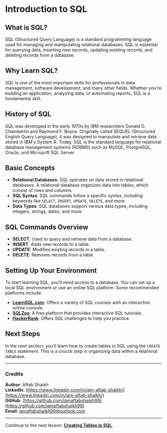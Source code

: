 # Introduction to SQL

## What is SQL?
SQL (Structured Query Language) is a standard programming language used for managing and manipulating relational databases. SQL is essential for querying data, inserting new records, updating existing records, and deleting records from a database.

## Why Learn SQL?
SQL is one of the most important skills for professionals in data management, software development, and many other fields. Whether you're building an application, analyzing data, or automating reports, SQL is a fundamental skill.

## History of SQL
SQL was developed in the early 1970s by IBM researchers Donald D. Chamberlin and Raymond F. Boyce. Originally called SEQUEL (Structured English Query Language), it was designed to manipulate and retrieve data stored in IBM's System R. Today, SQL is the standard language for relational database management systems (RDBMS) such as MySQL, PostgreSQL, Oracle, and Microsoft SQL Server.

## Basic Concepts
- **Relational Databases**: SQL operates on data stored in relational databases. A relational database organizes data into tables, which consist of rows and columns.
- **SQL Syntax**: SQL commands follow a specific syntax, including keywords like `SELECT`, `INSERT`, `UPDATE`, `DELETE`, and more.
- **Data Types**: SQL databases support various data types, including integers, strings, dates, and more.

## SQL Commands Overview
- **SELECT**: Used to query and retrieve data from a database.
- **INSERT**: Adds new records to a table.
- **UPDATE**: Modifies existing records in a table.
- **DELETE**: Removes records from a table.

## Setting Up Your Environment
To start learning SQL, you’ll need access to a database. You can set up a local SQL environment or use an online SQL platform. Some recommended platforms include:
- **[LearnSQL.com](https://learnsql.com/)**: Offers a variety of SQL courses with an interactive online console.
- **[SQLZoo](https://sqlzoo.net/)**: A free platform that provides interactive SQL tutorials.
- **[HackerRank](https://www.hackerrank.com/domains/tutorials/10-days-of-sql)**: Offers SQL challenges to help you practice.

## Next Steps
In the next section, you’ll learn how to create tables in SQL using the `CREATE TABLE` statement. This is a crucial step in organizing data within a relational database.

---

### Credits
**Author**: Aftab Shaikh  
**LinkedIn**: [https://www.linkedin.com/in/iam-aftab-shaikh/](https://www.linkedin.com/in/iam-aftab-shaikh/)  
**GitHub**: [https://github.com/iamaftabshaikh99](https://github.com/iamaftabshaikh99)  
**Email**: [iamaftabshaikh99@outlook.com](mailto:iamaftabshaikh99@outlook.com)

---

Continue to the next lesson: **[Creating Tables in SQL](Basics/02_Creating_Tables/creating_table.md)**.
